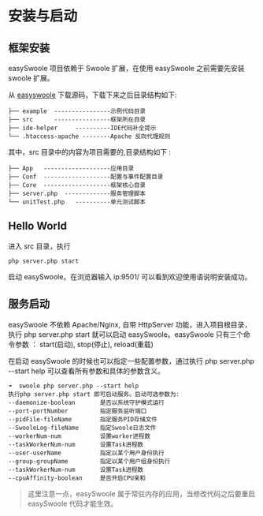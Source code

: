 # 安装与启动
## 框架安装
easySwoole 项目依赖于 Swoole 扩展，在使用 easySwoole 之前需要先安装 swoole 扩展。

从 [easyswoole](https://github.com/kiss291323003/easyswoole) 下载源码，下载下来之后目录结构如下:
```
├── example  ----------------示例代码目录
├── src      ----------------框架所在目录
├── ide-helper     ----------IDE代码补全提示
└── .htaccess-apache --------Apache 反向代理规则
```
其中，src 目录中的内容为项目需要的,目录结构如下 :
```
├── App   -------------------应用目录
├── Conf  -------------------配置与事件配置目录
├── Core  -------------------框架核心目录
├── server.php  -------------服务管理脚本
└── unitTest.php   ----------单元测试脚本
```
## Hello World
进入 src 目录，执行
```
php server.php start 
```
启动 easySwoole。在浏览器输入 ip:9501/ 可以看到欢迎使用语说明安装成功。

## 服务启动
easySwoole 不依赖 Apache/Nginx, 自带 HttpServer 功能，进入项目根目录，执行 php server.php start 就可以启动 easySwoole。easySwoole 只有三个命令参数 ： start(启动), stop(停止), reload(重载)

在启动 easySwoole 的时候也可以指定一些配置参数，通过执行 php server.php --start help 可以查看所有参数和具体的参数含义。
```
➜  swoole php server.php --start help
执行php server.php start 即可启动服务。启动可选参数为:
--daemonize-boolean       是否以系统守护模式运行
--port-portNumber         指定服务监听端口
--pidFile-fileName        指定服务PID存储文件
--SwooleLog-fileName      指定Swoole日志文件
--workerNum-num           设置worker进程数
--taskWorkerNum-num       设置Task进程数
--user-userName           指定以某个用户身份执行
--group-groupName         指定以某个用户组身份执行
--taskWorkerNum-num       设置Task进程数
--cpuAffinity-boolean     是否开启CPU亲和
```
> 这里注意一点，easySwoole 属于常驻内存的应用，当修改代码之后要重启 easySwoole 代码才能生效。